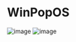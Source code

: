 # WinPopOS

![image](https://github.com/user-attachments/assets/d3a0d9df-0232-4313-ba59-57462ef2655d)
![image](https://github.com/user-attachments/assets/b5652e71-3498-41ba-a4f2-10ece77eab02)
